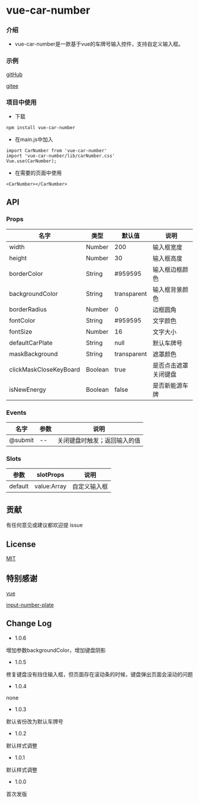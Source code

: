 # vue-car-number

### 介绍
* vue-car-number是一款基于vue的车牌号输入控件，支持自定义输入框。

### 示例
[gitHub](https://windy-boy.github.io/vue-car-number-demo)

[gitee](http://chenjiancong.gitee.io/vue-car-number-demo)

### 项目中使用
* 下载

```
npm install vue-car-number
```
* 在main.js中加入

```
import CarNumber from 'vue-car-number'
import 'vue-car-number/lib/carNumber.css'
Vue.use(CarNumber);
```
* 在需要的页面中使用

```
<CarNumber></CarNumber>
```

## API

### Props
名字|类型|默认值|说明
--|--|--|--
width|Number|200| 输入框宽度
height|Number|30| 输入框高度
borderColor|String|#959595| 输入框边框颜色
backgroundColor|String|transparent| 输入框背景颜色
borderRadius|Number|0| 边框圆角
fontColor|String|#959595| 文字颜色
fontSize|Number|16| 文字大小
defaultCarPlate|String|null| 默认车牌号
maskBackground|String|transparent| 遮罩颜色
clickMaskCloseKeyBoard|Boolean|true| 是否点击遮罩关闭键盘
isNewEnergy|Boolean|false| 是否新能源车牌

### Events
名字|参数|说明
--|--|--
@submit|--|关闭键盘时触发；返回输入的值

### Slots
参数|slotProps|说明
--|--|--
default|value:Array|自定义输入框

## 贡献
有任何意见或建议都欢迎提 issue

## License
[MIT](https://zh.wikipedia.org/wiki/MIT%E8%A8%B1%E5%8F%AF%E8%AD%89)

## 特别感谢
[vue](https://github.com/vuejs/vue)

[input-number-plate](https://github.com/wokeT/input-number-plate)

## Change Log
* 1.0.6

增加参数backgroundColor，增加键盘阴影

* 1.0.5

修复键盘没有挡住输入框，但页面存在滚动条的时候，键盘弹出页面会滚动的问题

* 1.0.4

none

* 1.0.3

默认省份改为默认车牌号

* 1.0.2

默认样式调整

* 1.0.1

默认样式调整

* 1.0.0

首次发版
